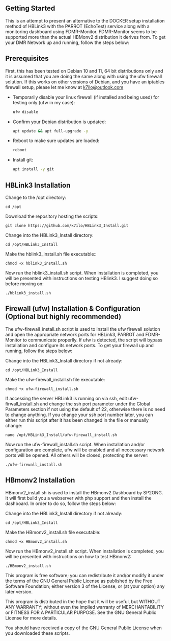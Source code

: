 ## Getting Started

This is an attempt to present an alternative to the DOCKER setup installation method of HBLink3 with the PARROT (EchoTest) service
along with a monitoring dashboard using FDMR-Monitor.  FDMR-Monitor seems to be supported more than the actual HBMonv2 distribution
it derives from. To get your DMR Network up and running, follow the steps below:


## Prerequisites

First, this has been tested on Debian 10 and 11, 64 bit distributions only and it is assumed that you are doing the same along with using
the ufw firewall solution. If this works on other versions of Debian, and you have an iptables firewall setup, please let me know at k7ilo@outlook.com

* Temporarily disable your linux firewall (if installed and being used) for testing only (ufw in my case):
  ```sh
  ufw disable
  ```
* Confirm your Debian distribution is updated:
  ```sh
  apt update && apt full-upgrade -y
  ```
* Reboot to make sure updates are loaded:
  ```sh
  reboot
  ```
* Install git:
  ```sh
  apt install -y git
  ```


## HBLink3 Installation

Change to the /opt directory:
```
cd /opt
```
Download the repository hosting the scripts:
```
git clone https://github.com/k7ilo/HBLink3_Install.git
```
Change into the HBLink3_Install directory:
```
cd /opt/HBLink3_Install
```
Make the hblink3_install.sh file executable::
```
chmod +x hblink3_install.sh
```
Now run the hblink3_install.sh script.  When installation is completed,
you will be presented with instructions on testing HBlink3.  I suggest
doing so before moving on:
```
./hblink3_install.sh
```


## Firewall (ufw) Installation & Configuration (Optional but highly recommended)

The ufw-firewall_install.sh script is used to install the ufw firewall solution and open the appropriate network ports
for HBLink3, PARROT and FDMR-Monitor to communicate properlly.  If ufw is detected, the script will bypass installation
and configure its network ports.
To get your firewall up and running, follow the steps below:

Change into the HBLink3_Install directory if not already:
```
cd /opt/HBLink3_Install
```
Make the ufw-firewall_install.sh file executable:
```
chmod +x ufw-firewall_install.sh
```
If accessing the server HBLink3 is running on via ssh, edit ufw-firwall_install.sh
and change the ssh port parameter under the Global Parameters section if not using the
default of 22, otherwise there is no need to change anything. If you change your ssh port
number later, you can either run this script after it has been changed in the file or 
manually change:
```
nano /opt/HBLink3_Install/ufw-firewall_install.sh
```
Now run the ufw-firewall_install.sh script. When installation and/or configuration are complete, ufw will
be enabled and all neccessary network ports will be opened. All others will be closed, protecting the server:
```
./ufw-firewall_install.sh
```

## HBmonv2 Installation

HBmonv2_install.sh is used to install the HBmonv2 Dashboard by SP2ONG.  It will first build you a webserver
with php support and then install the dashboard. In order to do so, follow the steps below:

Change into the HBLink3_Install directory if not already:
```
cd /opt/HBLink3_Install
```
Make the HBmonv2_install.sh file executable:
```
chmod +x HBmonv2_install.sh
```
Now run the HBmonv2_install.sh script.  When installation is completed,
you will be presented with instructions on how to test HBmonv2:
```
./HBmonv2_install.sh
```


 





This program is free software; you can redistribute it and/or modify it under the terms of the
GNU General Public License as published by the Free Software Foundation; either version 3 of the
License, or (at your option) any later version.

This program is distributed in the hope that it will be useful, but WITHOUT ANY WARRANTY; without
even the implied warranty of MERCHANTABILITY or FITNESS FOR A PARTICULAR PURPOSE. See the 
GNU General Public License for more details.

You should have received a copy of the GNU General Public License when you downloaded these scripts.
